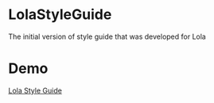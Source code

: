 # LolaStyleGuide
The initial version of style guide that was developed for Lola

# Demo

 <a href="https://ramuit44.github.io/LolaStyleGuide/">Lola Style Guide</a>

